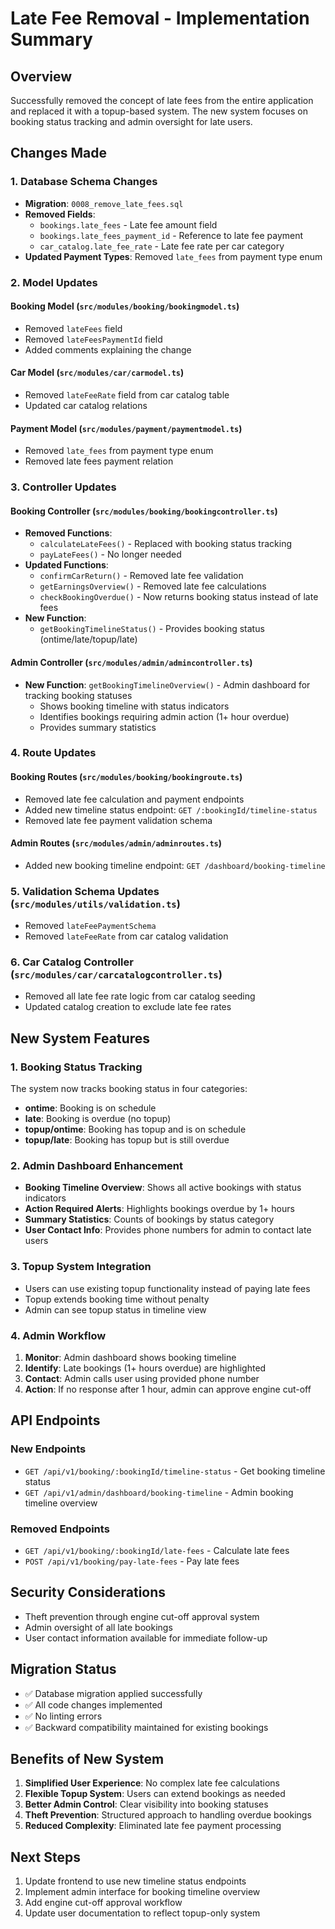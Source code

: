 # Late Fee Removal - Implementation Summary

## Overview
Successfully removed the concept of late fees from the entire application and replaced it with a topup-based system. The new system focuses on booking status tracking and admin oversight for late users.

## Changes Made

### 1. Database Schema Changes
- **Migration**: `0008_remove_late_fees.sql`
- **Removed Fields**:
  - `bookings.late_fees` - Late fee amount field
  - `bookings.late_fees_payment_id` - Reference to late fee payment
  - `car_catalog.late_fee_rate` - Late fee rate per car category
- **Updated Payment Types**: Removed `late_fees` from payment type enum

### 2. Model Updates

#### Booking Model (`src/modules/booking/bookingmodel.ts`)
- Removed `lateFees` field
- Removed `lateFeesPaymentId` field
- Added comments explaining the change

#### Car Model (`src/modules/car/carmodel.ts`)
- Removed `lateFeeRate` field from car catalog table
- Updated car catalog relations

#### Payment Model (`src/modules/payment/paymentmodel.ts`)
- Removed `late_fees` from payment type enum
- Removed late fees payment relation

### 3. Controller Updates

#### Booking Controller (`src/modules/booking/bookingcontroller.ts`)
- **Removed Functions**:
  - `calculateLateFees()` - Replaced with booking status tracking
  - `payLateFees()` - No longer needed
- **Updated Functions**:
  - `confirmCarReturn()` - Removed late fee validation
  - `getEarningsOverview()` - Removed late fee calculations
  - `checkBookingOverdue()` - Now returns booking status instead of late fees
- **New Function**:
  - `getBookingTimelineStatus()` - Provides booking status (ontime/late/topup/late)

#### Admin Controller (`src/modules/admin/admincontroller.ts`)
- **New Function**: `getBookingTimelineOverview()` - Admin dashboard for tracking booking statuses
  - Shows booking timeline with status indicators
  - Identifies bookings requiring admin action (1+ hour overdue)
  - Provides summary statistics

### 4. Route Updates

#### Booking Routes (`src/modules/booking/bookingroute.ts`)
- Removed late fee calculation and payment endpoints
- Added new timeline status endpoint: `GET /:bookingId/timeline-status`
- Removed late fee payment validation schema

#### Admin Routes (`src/modules/admin/adminroutes.ts`)
- Added new booking timeline endpoint: `GET /dashboard/booking-timeline`

### 5. Validation Schema Updates (`src/modules/utils/validation.ts`)
- Removed `lateFeePaymentSchema`
- Removed `lateFeeRate` from car catalog validation

### 6. Car Catalog Controller (`src/modules/car/carcatalogcontroller.ts`)
- Removed all late fee rate logic from car catalog seeding
- Updated catalog creation to exclude late fee rates

## New System Features

### 1. Booking Status Tracking
The system now tracks booking status in four categories:
- **ontime**: Booking is on schedule
- **late**: Booking is overdue (no topup)
- **topup/ontime**: Booking has topup and is on schedule
- **topup/late**: Booking has topup but is still overdue

### 2. Admin Dashboard Enhancement
- **Booking Timeline Overview**: Shows all active bookings with status indicators
- **Action Required Alerts**: Highlights bookings overdue by 1+ hours
- **Summary Statistics**: Counts of bookings by status category
- **User Contact Info**: Provides phone numbers for admin to contact late users

### 3. Topup System Integration
- Users can use existing topup functionality instead of paying late fees
- Topup extends booking time without penalty
- Admin can see topup status in timeline view

### 4. Admin Workflow
1. **Monitor**: Admin dashboard shows booking timeline
2. **Identify**: Late bookings (1+ hours overdue) are highlighted
3. **Contact**: Admin calls user using provided phone number
4. **Action**: If no response after 1 hour, admin can approve engine cut-off

## API Endpoints

### New Endpoints
- `GET /api/v1/booking/:bookingId/timeline-status` - Get booking timeline status
- `GET /api/v1/admin/dashboard/booking-timeline` - Admin booking timeline overview

### Removed Endpoints
- `GET /api/v1/booking/:bookingId/late-fees` - Calculate late fees
- `POST /api/v1/booking/pay-late-fees` - Pay late fees

## Security Considerations
- Theft prevention through engine cut-off approval system
- Admin oversight of all late bookings
- User contact information available for immediate follow-up

## Migration Status
- ✅ Database migration applied successfully
- ✅ All code changes implemented
- ✅ No linting errors
- ✅ Backward compatibility maintained for existing bookings

## Benefits of New System
1. **Simplified User Experience**: No complex late fee calculations
2. **Flexible Topup System**: Users can extend bookings as needed
3. **Better Admin Control**: Clear visibility into booking statuses
4. **Theft Prevention**: Structured approach to handling overdue bookings
5. **Reduced Complexity**: Eliminated late fee payment processing

## Next Steps
1. Update frontend to use new timeline status endpoints
2. Implement admin interface for booking timeline overview
3. Add engine cut-off approval workflow
4. Update user documentation to reflect topup-only system

